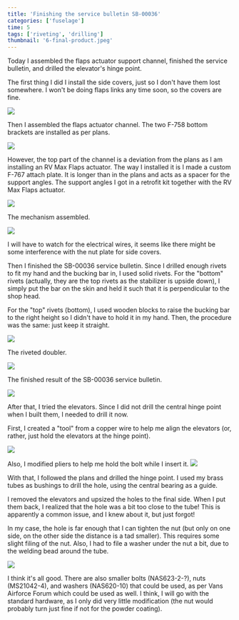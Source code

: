 ```yaml
---
title: 'Finishing the service bulletin SB-00036'
categories: ['fuselage']
time: 5
tags: ['riveting', 'drilling']
thumbnail: '6-final-product.jpeg'
---
```


Today I assembled the flaps actuator support channel, finished the service bulletin, and drilled the elevator's hinge point.

<!-- more -->

The first thing I did I install the side covers, just so I don't have them lost somewhere. I won't be doing flaps links any time soon, so the covers are fine.

![](0-installed-side-covers.jpeg)

Then I assembled the flaps actuator channel. The two F-758 bottom brackets are installed as per plans.

![](1-flaps-actuator-channel.jpeg)

However, the top part of the channel is a deviation from the plans as I am installing an RV Max Flaps actuator. The way I installed it is I made a custom F-767 attach plate. It is longer than in the plans and acts as a spacer for the support angles. The support angles I got in a retrofit kit together with the RV Max Flaps actuator.

![](2-actuator-angles.jpeg)

The mechanism assembled.

![](3-flaps-mechanism-installed.jpeg)

I will have to watch for the electrical wires, it seems like there might be some interference with the nut plate for side covers.

Then I finished the SB-00036 service bulletin. Since I drilled enough rivets to fit my hand and the bucking bar in, I used solid rivets. For the "bottom" rivets (actually, they are the top rivets as the stabilizer is upside down), I simply put the bar on the skin and held it such that it is perpendicular to the shop head.

For the "top" rivets (bottom), I used wooden blocks to raise the bucking bar to the right height so I didn't have to hold it in my hand. Then, the procedure was the same: just keep it straight.

![](4-bar-guide.jpeg)

The riveted doubler.

![](5-riveted-doubler.jpeg)

The finished result of the SB-00036 service bulletin.

![](6-final-product.jpeg)

After that, I tried the elevators. Since I did not drill the central hinge point when I built them, I needed to drill it now.

First, I created a "tool" from a copper wire to help me align the elevators (or, rather, just hold the elevators at the hinge point).

![](7-copper-wire.jpeg)

Also, I modified pliers to help me hold the bolt while I insert it.
![](8-modified-pliers.jpeg)

With that, I followed the plans and drilled the hinge point. I used my brass tubes as bushings to drill the hole, using the central bearing as a guide.

I removed the elevators and upsized the holes to the final side. When I put them back, I realized that the hole was a bit too close to the tube! This is apparently a common issue, and I knew about it, but just forgot!

In my case, the hole is far enough that I can tighten the nut (but only on one side, on the other side the distance is a tad smaller). This requires some slight filing of the nut. Also, I had to file a washer under the nut a bit, due to the welding bead around the tube.

![](9-bolt-is-close.jpeg)

I think it's all good. There are also smaller bolts (NAS623-2-?), nuts (MS21042-4), and washers (NAS620-10) that could be used, as per Vans Airforce Forum which could be used as well. I think, I will go with the standard hardware, as I only did very little modification (the nut would probably turn just fine if not for the powder coating).
